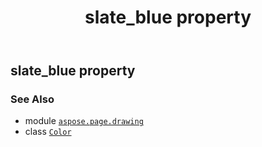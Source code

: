 ﻿---
title: slate_blue property
second_title: Aspose.Page for Python via .NET API References
description: 
type: docs
weight: 1420
url: /python-net/aspose.page.drawing/color/slate_blue/
is_root: false
---

## slate_blue property


### See Also
* module [`aspose.page.drawing`](../../)
* class [`Color`](/page/python-net/aspose.page.drawing/color)
